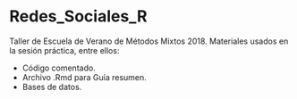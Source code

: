 # Redes_Sociales_R
Taller de Escuela de Verano de Métodos Mixtos 2018. Materiales usados en la sesión práctica, entre ellos:

- Código comentado.
- Archivo .Rmd para Guía resumen.
- Bases de datos.
